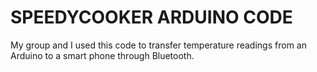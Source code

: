 # SPEEDYCOOKER ARDUINO CODE
My group and I used this code to transfer temperature readings from an Arduino to a smart phone through Bluetooth.

